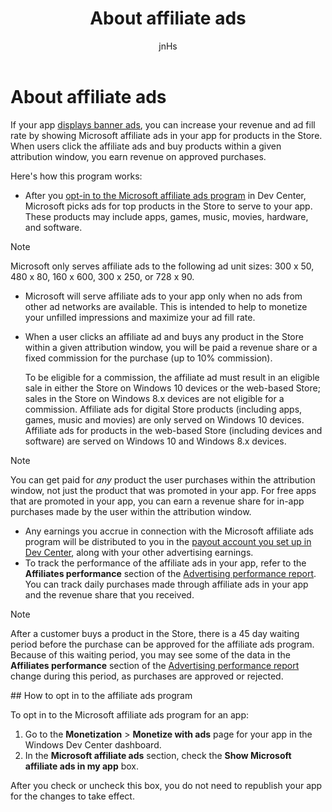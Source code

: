﻿---
author: jnHs
Description: If your app displays banner ads, you can increase your ad fill rate and revenue by showing Microsoft affiliate ads in your app.
title: About affiliate ads
ms.assetid: 7B5478FB-7E68-4956-82EF-B43C2873E3EF
ms.author: wdg-dev-content
ms.date: 07/06/2017
ms.topic: article
ms.prod: windows
ms.technology: uwp
keywords: windows 10, uwp
---

# About affiliate ads

If your app [displays banner ads](../monetize/display-ads-in-your-app.md), you can increase your revenue and ad fill rate by showing Microsoft affiliate ads in your app for products in the Store. When users click the affiliate ads and buy products within a given attribution window, you earn revenue on approved purchases.

Here's how this program works:

* After you [opt-in to the Microsoft affiliate ads program](#opt-in) in Dev Center, Microsoft picks ads for top products in the Store to serve to your app. These products may include apps, games, music, movies, hardware, and software.

 > [!NOTE]
 > Microsoft only serves affiliate ads to the following ad unit sizes: 300 x 50, 480 x 80, 160 x 600, 300 x 250, or 728 x 90.

* Microsoft will serve affiliate ads to your app only when no ads from other ad networks are available. This is intended to help to monetize your unfilled impressions and maximize your ad fill rate.
* When a user clicks an affiliate ad and buys any product in the Store within a given attribution window, you will be paid a revenue share or a fixed commission for the purchase (up to 10% commission).

  To be eligible for a commission, the affiliate ad must result in an eligible sale in either the Store on Windows 10 devices or the web-based Store; sales in the Store on Windows 8.x devices are not eligible for a commission. Affiliate ads for digital Store products (including apps, games, music and movies) are only served on Windows 10 devices. Affiliate ads for products in the web-based Store (including devices and software) are served on Windows 10 and Windows 8.x devices.

 > [!NOTE]
 > You can get paid for *any* product the user purchases within the attribution window, not just the product that was promoted in your app. For free apps that are promoted in your app, you can earn a revenue share for in-app purchases made by the user within the attribution window.

* Any earnings you accrue in connection with the Microsoft affiliate ads program will be distributed to you in the [payout account you set up in Dev Center](setting-up-your-payout-account-and-tax-forms.md), along with your other advertising earnings.
* To track the performance of the affiliate ads in your app, refer to the **Affiliates performance** section of the [Advertising performance report](advertising-performance-report.md). You can track daily purchases made through affiliate ads in your app and the revenue share that you received.  

 > [!NOTE]
 > After a customer buys a product in the Store, there is a 45 day waiting period before the purchase can be approved for the affiliate ads program. Because of this waiting period, you may see some of the data in the **Affiliates performance** section of the [Advertising performance report](advertising-performance-report.md) change during this period, as purchases are approved or rejected.

<span id="opt-in" />
## How to opt in to the affiliate ads program

To opt in to the Microsoft affiliate ads program for an app:

1. Go to the **Monetization** &gt; **Monetize with ads** page for your app in the Windows Dev Center dashboard.
2. In the **Microsoft affiliate ads** section, check the **Show Microsoft affiliate ads in my app** box.

After you check or uncheck this box, you do not need to republish your app for the changes to take effect.

